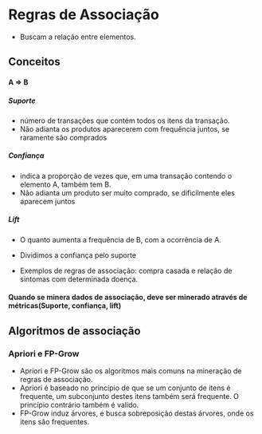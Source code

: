 # Regras de Associação
 - Buscam a relação entre elementos.
 
## Conceitos
#### A => B
##### Suporte
 - número de transações que contém todos os itens da transação.
 - Não adianta os produtos aparecerem com frequência juntos, se raramente são comprados

##### Confiança 
 - indica a proporção de vezes que, em uma transação contendo o elemento A, também tem B.
 - Não adianta um produto ser muito comprado, se dificilmente eles aparecem juntos
 
 
##### Lift
 - O quanto aumenta a frequência de B, com a ocorrência de A.
 - Dividimos a confiança pelo suporte


- Exemplos de regras de associação: compra casada e relação de sintomas com determinada doença.
 
#### Quando se minera dados de associação, deve ser minerado através de métricas(Suporte, confiança, lift) 


## Algoritmos de associação

### Apriori e FP-Grow
 - Apriori e FP-Grow são os algoritmos mais comuns na mineração de regras de associação.
 - Apriori é baseado no princípio de que se um conjunto de itens é frequente, um subconjunto destes itens também será frequente. O princípio contrário também é valido.
 - FP-Grow induz árvores, e busca sobreposição destas árvores, onde os itens são frequentes. 